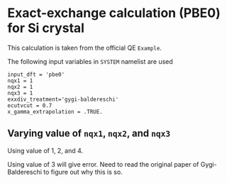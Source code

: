 # Exact-exchange calculation (PBE0) for Si crystal

This calculation is taken from the official QE `Example`.

The following input variables in `SYSTEM` namelist are used

```
input_dft = 'pbe0'
nqx1 = 1
nqx2 = 1
nqx3 = 1
exxdiv_treatment='gygi-baldereschi'
ecutvcut = 0.7
x_gamma_extrapolation = .TRUE.
```

## Varying value of `nqx1`, `nqx2`, and `nqx3`

Using value of 1, 2, and 4.

Using value of 3 will give error. Need to read the original paper
of Gygi-Baldereschi to figure out why this is so.
